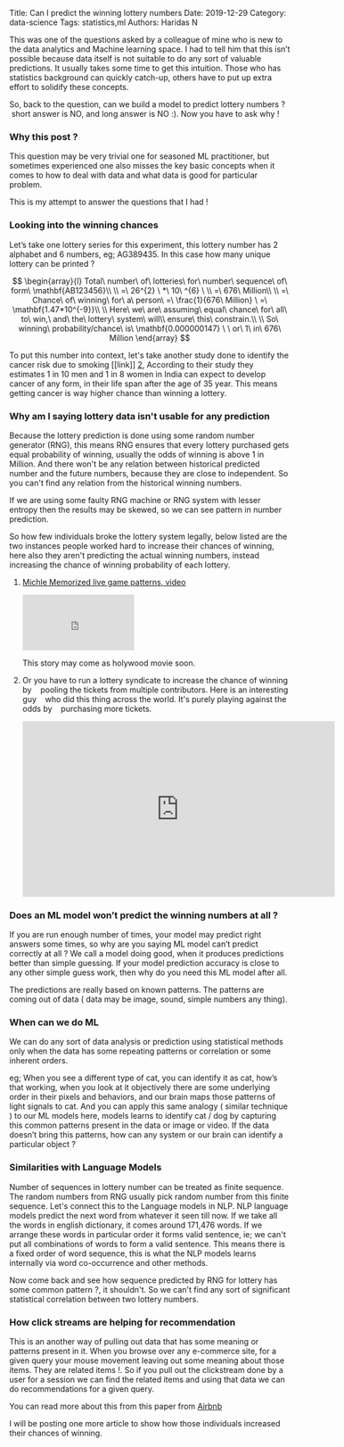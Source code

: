 Title: Can I predict the winning lottery numbers
Date: 2019-12-29
Category: data-science
Tags: statistics,ml
Authors: Haridas N


This was one of the questions asked by a colleague of mine who is new to the data
analytics and Machine learning space. I had to tell him that this isn’t possible because
data itself is not suitable to do any sort of valuable predictions. It usually
takes some time to get this intuition. Those who has
statistics background can quickly catch-up, others have to put up extra effort to
solidify these concepts.

So, back to the question, can we build a model to predict lottery numbers
?  short answer is NO, and long answer is NO :). Now you have to ask why !


### Why this post ?

This question may be very trivial one for seasoned ML practitioner, but
sometimes experienced one also misses the key basic concepts when it comes to
how to deal with data and what data is good for particular problem.

This is my attempt to answer the questions that I had !

### Looking into the winning chances

Let’s take one lottery series for this experiment, this lottery number has
2 alphabet and 6 numbers, eg; AG389435. In this case how many unique lottery can
be printed ?

$$ 
 \begin{array}{l}
 Total\ number\ of\ lotteries\ for\ number\ sequence\ of\ form\
 \mathbf{AB123456}\\
 \\
 =\ 26^{2} \ *\ 10\ ^{6} \ \\
 =\ 676\ Million\\
 \\
 =\ Chance\ of\ winning\ for\ a\ person\ =\ \frac{1}{676\ Million} \ =\
 \mathbf{1.47*10^{-9}}\\
 \\
 Here\ we\ are\ assuming\ equal\ chance\ for\ all\ to\ win,\ and\ the\ lottery\
 system\ will\\
 ensure\ this\ constrain.\\
 \\
 So\ winning\ probability/chance\ is\ \mathbf{0.000000147} \ \ or\ 1\ in\ 676\
 Million
 \end{array}
$$

To put this number into context, let's take another study done to identify the cancer risk due to smoking [[link]] [2], According to their study they
estimates 1 in 10 men and 1 in 8 women in India can expect to develop cancer of any
form, in their life span after the age of 35 year. This means getting cancer is
way higher chance than winning a lottery.


### Why am I saying lottery data isn't usable for any prediction

Because the lottery prediction is done using some random number generator (RNG),
this means RNG ensures that every lottery purchased gets equal probability of
winning, usually the odds of winning is above 1 in Million.
And there won't be any relation between historical predicted number and the
future numbers, because they are close to independent.
So you can't find any relation from the historical winning numbers.

If we are using some faulty RNG machine or RNG system with lesser entropy then 
the results may be skewed, so we can see pattern in number prediction.


So how few individuals broke the lottery system legally, below listed are the two
instances people worked hard to increase their chances of winning, here also they
aren't predicting the actual winning numbers, instead increasing the chance of
winning probability of each lottery.

1. [Michle Memorized live game patterns, video](https://www.youtube.com/watch?v=8rJw4BgPs4w)

    <p>
        <iframe width="200" height="100" src="https://www.youtube.com/embed/8rJw4BgPs4w"
        frameborder="0" allow="accelerometer; autoplay; encrypted-media; gyroscope;
        picture-in-picture" allowfullscreen></iframe>
    </p>

    This story may come as holywood movie soon.



2. Or you have to run a lottery syndicate to increase the chance of winning by
   pooling the tickets from multiple contributors. Here is an interesting guy
   who did this thing across the world. It's purely playing against the odds by
   purchasing more tickets.

    <p>
       <iframe width="560" height="315"
       src="https://www.youtube.com/embed/eOX7acjkGv0" frameborder="0"
       allow="accelerometer; autoplay; encrypted-media; gyroscope;
       picture-in-picture" allowfullscreen></iframe>
   </p>



### Does an ML model won’t predict the winning numbers at all ?

If you are run enough number of times, your model may predict right answers some
times, so why are you saying ML model can’t predict correctly at all ?  We call
a model doing good, when it produces predictions better than simple guessing.
If your model prediction accuracy is close to any other simple guess work,
then why do you need this ML model after all.

The predictions are really based on known patterns. The patterns are coming out
of data ( data may be image, sound, simple numbers any thing).


### When can we do ML

We can do any sort of data analysis or prediction using statistical 
methods only when the data has some repeating patterns or correlation or
some inherent orders. 

eg; When you see a different type of cat, you can identify it as cat, how’s
that working, when you look at it objectively there are some underlying order in
their pixels and behaviors, and our brain maps those patterns of light signals
to cat. And you can apply this same analogy ( similar technique ) to our ML
models here, models learns to identify cat / dog by capturing this common patterns
present in the data or image or video. If the data doesn’t bring this patterns,
how can any system or our brain can identify a particular object ?

### Similarities with Language Models

Number of sequences in lottery number can be treated as finite sequence.
The random numbers from RNG usually pick random number from this finite sequence.
Let's connect this to the Language models in NLP. NLP language models predict the next
word from whatever it seen till now. If we take all the words in english
dictionary, it comes around 171,476 words. If we arrange these words in
particular order it forms valid sentence, ie; we can't put all combinations of
words to form a valid sentence. This means there is a fixed order of word
sequence, this is what the NLP models learns internally via word co-occurrence
and other methods.

Now come back and see how sequence predicted by RNG for lottery has some common
pattern ?, it shouldn't. So we can't find any sort of significant statistical
correlation between two lottery numbers.


### How click streams are helping for recommendation 

This is an another way of pulling out data that has some meaning or patterns
present in it. When you browse over any e-commerce site, for a given query your
mouse movement leaving out some meaning about those items. They are related
items !. So if you pull out the clickstream done by a user for a session we
can find the related items and using that data we can do recommendations for
a given query.

You can read more about this from this paper from [Airbnb](https://astro.temple.edu/~tua95067/kdd2018.pdf)


I will be posting one more article to show how those individuals increased their
chances of winning.


[2]: https://www.ncbi.nlm.nih.gov/pubmed/21545200
